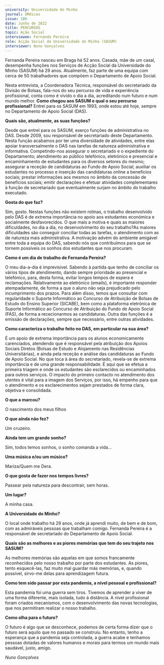 ```yaml
---
university: Universidade do Minho
journal: UMdicas 
issue: 186
date: Junho de 2022
title: PERCURSOS
topic: Ação Social
interviewee: Fernanda Pereira
role: Acção Social da Universidade do Minho (SASUM)
interviewer: Nuno Gonçalves
---
```



Fernanda Pereira nasceu em Braga há 52 anos. 
Casada, mãe de um casal, desempenha funções nos Serviços de Acção Social da Universidade do Minho (SASUM) há 29 anos. 
Atualmente, faz parte de uma equipa com cerca de 50 trabalhadores que compõem o Departamento de Apoio Social.

Nesta entrevista, a Coordenadora Técnica, responsável do secretariado da Divisão de Bolsas, fala-nos do seu percurso de vida e experiência profissional, conta como é vivido o dia a dia, acreditando num futuro e num mundo melhor. 
**Como chegou aos SASUM e qual o seu percurso profissional?**
Entrei para os SASUM em 1993, onde estou até hoje, sempre no Departamento de Apoio Social (DAS).

**Quais são, atualmente, as suas funções?**

Desde que entrei para os SASUM, exerço funções de administrativa no DAS. 
Desde 2009, sou responsável de secretariado deste Departamento. 
Nesta função acabamos por ter uma diversidade de atividades, entre elas apoiar transversalmente o DAS nas tarefas de natureza administrativa e informativa. 
Competindo-nos assegurar o secretariado e o expediente do Departamento; atendimento ao público telefónico, eletrónico e presencial e encaminhamento de estudantes para os diversos setores do mesmo; assegurar a receção de candidaturas ao Fundo de Apoio Social; auxiliar os estudantes no processo e inserção das candidaturas online a benefícios sociais; prestar informações aos mesmos no âmbito da concessão de benefícios sociais; emitir declarações e efetuar atividades complementares à função de secretariado que eventualmente surjam no âmbito do trabalho executado.

**Gosta do que faz?**

Sim, gosto. 
Nestas funções não existem rotinas, o trabalho desenvolvido pelo DAS é de extrema importância no apoio aos estudantes económica e socialmente desfavorecidos. 
O que mais a motiva e quais as maiores dificuldades, no dia a dia, no desenvolvimento do seu trabalho?As maiores dificuldades são conseguir conciliar todas as tarefas, o atendimento com as de natureza mais administrativa. 
A motivação advém do ambiente amigável entre toda a equipa do DAS, sabendo nós que contribuímos para que se tornem possíveis os sonhos dos estudantes que nos procuram. 

**Como é um dia de trabalho de Fernanda Pereira?**

O meu dia-a-dia é imprevisível. 
Sabendo à partida que tenho de conciliar os vários tipos de atendimento, dando sempre prioridade ao presencial e telefónico, para, desta forma, evitar longos tempos de espera e reclamações. 
Relativamente ao eletrónico (emails), é importante responder atempadamente, de forma a que o aluno não seja prejudicado pelo incumprimento dos prazos. 
Para além disso, temos que consultar com regularidade o Suporte Informático ao Concurso de Atribuição de Bolsas de Estudo do Ensino Superior (SICABE), bem como a plataforma eletrónica de Suporte Informático ao Concurso de Atribuição do Fundo de Apoio Social (FAS), de forma a rececionarmos as candidaturas. 
Outra das funções é a emissão de declarações, sempre que necessário, entre outras atividades.

**Como caracteriza o trabalho feito no DAS, em particular na sua área?**

É um apoio de extrema importância para os alunos economicamente carenciados, atendendo que é responsável pela atribuição dos Apoios Sociais Diretos (Bolsas de Estudo e Alojamento nas Residências Universitárias), e ainda pela receção e análise das candidaturas ao Fundo de Apoio Social. 
No que toca à área do secretariado, revela-se de extrema importância e de uma grande responsabilidade. 
É aqui que se efetua a primeira triagem e onde os estudantes são esclarecidos ou encaminhados para outros serviços. 
O impacto do primeiro contacto no atendimento dos utentes é vital para a imagem dos Serviços, por isso, há empenho para que o atendimento e os esclarecimentos sejam prestados de forma clara, objetiva e consolidada.

**O que a marcou?**

O nascimento dos meus filhos

**O que ainda não fez?**

Um cruzeiro.

**Ainda tem um grande sonho?**

Sim, todos temos sonhos, o sonho comanda a vida…

**Uma música e/ou um músico?**

Mariza/Quem me Dera.

**O que gosta de fazer nos tempos livres?**

Passear pela natureza para descontrair, sem horas.

**Um lugar?**

A minha casa. 

**A Universidade do Minho?**

O local onde trabalho há 29 anos, onde já aprendi muito, de bem e de bom, com as admiráveis pessoas que trabalham comigo. 
Fernanda Pereira é a responsável de secretariado do Departamento de Apoio Social.

**Quais são as melhores e as piores memórias que tem do seu trajeto nos SASUM?**

As melhores memórias são aquelas em que somos francamente reconhecidos pelo nosso trabalho por parte dos estudantes. 
As piores, tento esquecê-las, faz muito mal guardar más memórias, e, quando possível, sirvo-me delas para aprendizagem futura.

**Como tem sido passar por esta pandemia, a nível pessoal e profissional?**

Esta pandemia foi uma guerra sem tiros. 
Tivemos de aprender a viver de uma forma diferente, mais isolada, tudo à distância. 
A nível profissional foram criados mecanismos, com o desenvolvimento das novas tecnologias, que nos permitiram realizar o nosso trabalho. 

**Como olha para o futuro?**

O futuro é algo que se desconhece, podemos de certa forma dizer que o futuro será aquilo que no passado se construiu. 
No entanto, tenho a esperança que a pandemia seja controlada, a guerra acabe e tenhamos pessoas dotadas de valores humanos e morais para termos um mundo mais saudável, justo, amigo.

*Nuno Gonçalves*
